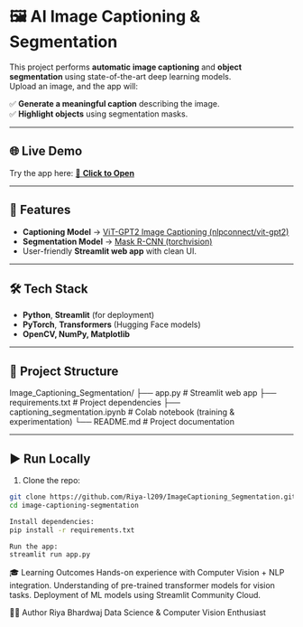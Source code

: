# 🖼️ AI Image Captioning & Segmentation

This project performs **automatic image captioning** and **object segmentation** using state-of-the-art deep learning models.  
Upload an image, and the app will:

✅ **Generate a meaningful caption** describing the image.  
✅ **Highlight objects** using segmentation masks.

---

## 🌐 **Live Demo**
Try the app here: [🔗 **Click to Open**](https://imagecaptioningsegmentation-atczy55nxgx2jjqo42rsqc.streamlit.app/)

---

## 🚀 **Features**
- **Captioning Model** → [ViT-GPT2 Image Captioning (nlpconnect/vit-gpt2)](https://huggingface.co/nlpconnect/vit-gpt2-image-captioning)  
- **Segmentation Model** → [Mask R-CNN (torchvision)](https://pytorch.org/vision/stable/models/generated/torchvision.models.detection.maskrcnn_resnet50_fpn.html)  
- User-friendly **Streamlit web app** with clean UI.

---

## 🛠 **Tech Stack**
- **Python**, **Streamlit** (for deployment)  
- **PyTorch**, **Transformers** (Hugging Face models)  
- **OpenCV, NumPy, Matplotlib**

---

## 📂 **Project Structure**

Image_Captioning_Segmentation/
├── app.py # Streamlit web app
├── requirements.txt # Project dependencies
├── captioning_segmentation.ipynb # Colab notebook (training & experimentation)
└── README.md # Project documentation

---

## ▶ **Run Locally**
1. Clone the repo:  
```bash
git clone https://github.com/Riya-l209/ImageCaptioning_Segmentation.git
cd image-captioning-segmentation

Install dependencies:
pip install -r requirements.txt

Run the app:
streamlit run app.py
```

🎓 Learning Outcomes
Hands-on experience with Computer Vision + NLP integration.
Understanding of pre-trained transformer models for vision tasks.
Deployment of ML models using Streamlit Community Cloud.

👩‍💻 Author
Riya Bhardwaj
Data Science & Computer Vision Enthusiast
